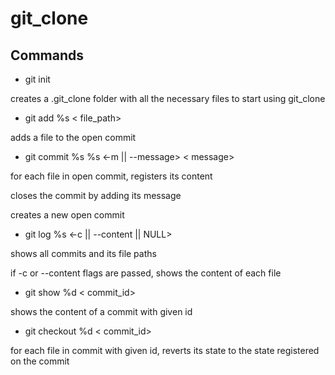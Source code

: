 # git_clone

## Commands

- git init

creates a .git_clone folder with all the necessary files to start using git_clone

- git add %s < file_path>

adds a file to the open commit

- git commit %s %s <-m || --message> < message>

for each file in open commit, registers its content

closes the commit by adding its message

creates a new open commit

- git log %s <-c || --content || NULL>

shows all commits and its file paths

if -c or --content flags are passed, shows the content of each file

- git show %d < commit_id>

shows the content of a commit with given id

- git checkout %d < commit_id>

for each file in commit with given id, reverts its state to the state registered on the commit